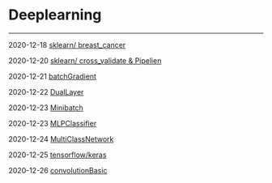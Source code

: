 # Deeplearning
---------------------------------------

2020-12-18 [sklearn/ breast_cancer](https://github.com/minhvvan/DeepLearning/blob/main/sklearnBasic.ipynb)

2020-12-20 [sklearn/ cross_validate & Pipelien](https://github.com/minhvvan/DeepLearning/blob/main/cross_validate.ipynb)

2020-12-21 [batchGradient](https://github.com/minhvvan/DeepLearning/blob/main/BatchGradient.ipynb)

2020-12-22 [DualLayer](https://github.com/minhvvan/DeepLearning/blob/main/DualLayer.ipynb)

2020-12-23 [Minibatch](https://github.com/minhvvan/DeepLearning/blob/main/MinibatchNetwork.ipynb)

2020-12-23 [MLPClassifier](https://github.com/minhvvan/DeepLearning/blob/main/MLPClassifier.ipynb)

2020-12-24 [MultiClassNetwork](https://github.com/minhvvan/DeepLearning/blob/main/MultiClassNetwork.ipynb)

2020-12-25 [tensorflow/keras](https://github.com/minhvvan/DeepLearning/blob/main/kerasBasic.ipynb)

2020-12-26 [convolutionBasic](https://github.com/minhvvan/DeepLearning/blob/main/convBasic.ipynb)
